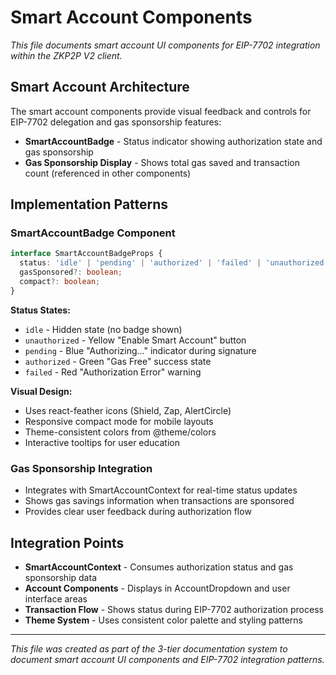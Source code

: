 # Smart Account Components

*This file documents smart account UI components for EIP-7702 integration within the ZKP2P V2 client.*

## Smart Account Architecture

The smart account components provide visual feedback and controls for EIP-7702 delegation and gas sponsorship features:

- **SmartAccountBadge** - Status indicator showing authorization state and gas sponsorship
- **Gas Sponsorship Display** - Shows total gas saved and transaction count (referenced in other components)

## Implementation Patterns

### SmartAccountBadge Component
```typescript
interface SmartAccountBadgeProps {
  status: 'idle' | 'pending' | 'authorized' | 'failed' | 'unauthorized';
  gasSponsored?: boolean;
  compact?: boolean;
}
```

**Status States:**
- `idle` - Hidden state (no badge shown)
- `unauthorized` - Yellow "Enable Smart Account" button
- `pending` - Blue "Authorizing..." indicator during signature
- `authorized` - Green "Gas Free" success state
- `failed` - Red "Authorization Error" warning

**Visual Design:**
- Uses react-feather icons (Shield, Zap, AlertCircle)
- Responsive compact mode for mobile layouts
- Theme-consistent colors from @theme/colors
- Interactive tooltips for user education

### Gas Sponsorship Integration
- Integrates with SmartAccountContext for real-time status updates
- Shows gas savings information when transactions are sponsored
- Provides clear user feedback during authorization flow

## Integration Points

- **SmartAccountContext** - Consumes authorization status and gas sponsorship data
- **Account Components** - Displays in AccountDropdown and user interface areas
- **Transaction Flow** - Shows status during EIP-7702 authorization process
- **Theme System** - Uses consistent color palette and styling patterns

---

*This file was created as part of the 3-tier documentation system to document smart account UI components and EIP-7702 integration patterns.*